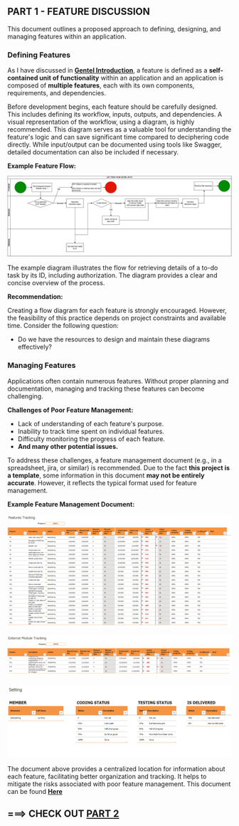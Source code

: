 ## PART 1 - FEATURE DISCUSSION

This document outlines a proposed approach to defining, designing, and managing features within an application.

### Defining Features

As I have discussed in **[Gentel Introduction](../AGentleIntroduction.md)**, a feature is defined as a **self-contained unit of functionality** within an application and an application is composed of **multiple features**, each with its own components, requirements, and dependencies.

Before development begins, each feature should be carefully designed. This includes defining its workflow, inputs, outputs, and dependencies. A visual representation of the workflow, using a diagram, is highly recommended. This diagram serves as a valuable tool for understanding the feature's logic and can save significant time compared to deciphering code directly. While input/output can be documented using tools like Swagger, detailed documentation can also be included if necessary.

**Example Feature Flow:**

![Feature Flow](../../Images/ExmapleFeatureFlow.drawio.png)

The example diagram illustrates the flow for retrieving details of a to-do task by its ID, including authorization. The diagram provides a clear and concise overview of the process.

**Recommendation:**

Creating a flow diagram for each feature is strongly encouraged. However, the feasibility of this practice depends on project constraints and available time. Consider the following question:

- Do we have the resources to design and maintain these diagrams effectively?

### Managing Features

Applications often contain numerous features. Without proper planning and documentation, managing and tracking these features can become challenging.

**Challenges of Poor Feature Management:**

- Lack of understanding of each feature's purpose.
- Inability to track time spent on individual features.
- Difficulty monitoring the progress of each feature.
- **And many other potential issues.**

To address these challenges, a feature management document (e.g., in a spreadsheet, jira, or similar) is recommended. Due to the fact **this project is a template**, some information in this document **may not be entirely accurate**. However, it reflects the typical format used for feature management.

**Example Feature Management Document:**

![Feature Management Doc Picture 1](../../Images/FeatureManagementDoc_1.png)

![Feature Management Doc Picture 3](../../Images/FeatureManagementDoc_3.png)

![Feature Management Doc Picture 2](../../Images/FeatureManagementDoc_2.png)

The document above provides a centralized location for information about each feature, facilitating better organization and tracking. It helps to mitigate the risks associated with poor feature management. This document can be found **[Here](../FeatManagementDoc.xlsx)**

## ===> **CHECK OUT [PART 2](./Part2.md)**
